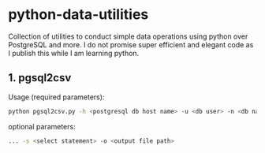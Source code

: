 # python-data-utilities
Collection of utilities to conduct simple data operations using python over PostgreSQL and more. I do not promise super efficient and elegant code as I publish this while I am learning python.

## 1. pgsql2csv

Usage (required parameters):
```sh
python pgsql2csv.py -h <postgresql db host name> -u <db user> -n <db name> -p <db password> -t <tablename>
```

optional parameters:
```sh
... -s <select statement> -o <output file path>
```
